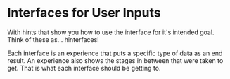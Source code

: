 # Interfaces for User Inputs

With hints that show you how to use the interface for 
it's intended goal. Think of these as... hinterfaces!

Each interface is an experience that puts a specific
type of data as an end result. An experience also
shows the stages in between that were taken to get.
That is what each interface should be getting to.